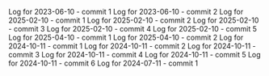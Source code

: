 Log for 2023-06-10 - commit 1
Log for 2023-06-10 - commit 2
Log for 2025-02-10 - commit 1
Log for 2025-02-10 - commit 2
Log for 2025-02-10 - commit 3
Log for 2025-02-10 - commit 4
Log for 2025-02-10 - commit 5
Log for 2025-04-10 - commit 1
Log for 2025-04-10 - commit 2
Log for 2024-10-11 - commit 1
Log for 2024-10-11 - commit 2
Log for 2024-10-11 - commit 3
Log for 2024-10-11 - commit 4
Log for 2024-10-11 - commit 5
Log for 2024-10-11 - commit 6
Log for 2024-07-11 - commit 1
